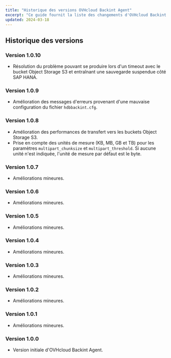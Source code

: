 ```yaml
---
title: "Historique des versions OVHcloud Backint Agent"
excerpt: "Ce guide fournit la liste des changements d'OVHcloud Backint Agent"
updated: 2024-03-18
---
```


## Historique des versions

### Version 1.0.10

- Résolution du problème pouvant se produire lors d'un timeout avec le bucket Object Storage S3 et entraînant une sauvegarde suspendue côté SAP HANA.

### Version 1.0.9

- Amélioration des messages d'erreurs provenant d'une mauvaise configuration du fichier `hdbbackint.cfg`.

### Version 1.0.8

- Amélioration des performances de transfert vers les buckets Object Storage S3.
- Prise en compte des unités de mesure (KB, MB, GB et TB) pour les paramètres `multipart_chunksize` et `multipart_threshold`. Si aucune unité n'est indiquée, l'unité de mesure par défaut est le byte.

### Version 1.0.7

- Améliorations mineures.

### Version 1.0.6

- Améliorations mineures.

### Version 1.0.5

- Améliorations mineures.

### Version 1.0.4

- Améliorations mineures.

### Version 1.0.3

- Améliorations mineures.

### Version 1.0.2

- Améliorations mineures.

### Version 1.0.1

- Améliorations mineures.

### Version 1.0.0

- Version initiale d'OVHcloud Backint Agent.
